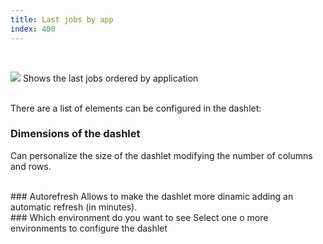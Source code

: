 ```yaml
---
title: Last jobs by app
index: 400
---
```


    
<br />

<img src="/static/images/icons/report_default.png" /> Shows the last jobs ordered by application


<br />
There are a list of elements can be configured in the dashlet:


### Dimensions of the dashlet
Can personalize the size of the dashlet modifying the number of columns and rows.

<br />
### Autorefresh
Allows to make the dashlet more dinamic adding an automatic refresh (in minutes).


<br />
### Which environment do you want to see
Select one o more environments to configure the dashlet